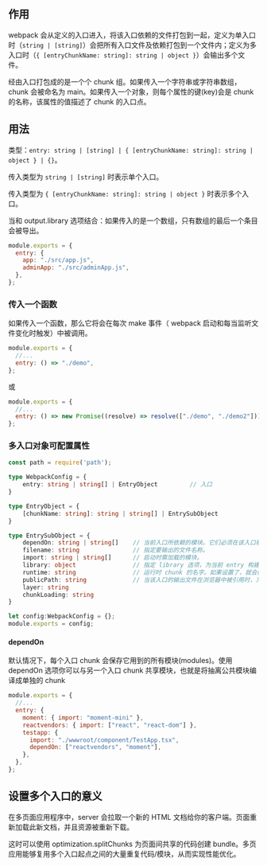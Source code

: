 ## 作用

webpack 会从定义的入口进入，将该入口依赖的文件打包到一起，定义为单入口时（`string | [string]`）会把所有入口文件及依赖打包到一个文件内；定义为多入口时（`{ [entryChunkName: string]: string | object }`）会输出多个文件。

经由入口打包成的是一个个 chunk 组。如果传入一个字符串或字符串数组，chunk 会被命名为 main。如果传入一个对象，则每个属性的键(key)会是 chunk 的名称，该属性的值描述了 chunk 的入口点。

## 用法

类型：`entry: string | [string] | { [entryChunkName: string]: string | object } | {}`。

传入类型为 `string | [string]` 时表示单个入口。

传入类型为 `{ [entryChunkName: string]: string | object }` 时表示多个入口。

当和 output.library 选项结合：如果传入的是一个数组，只有数组的最后一个条目会被导出。

```js
module.exports = {
  entry: {
    app: "./src/app.js",
    adminApp: "./src/adminApp.js",
  },
};
```

### 传入一个函数

如果传入一个函数，那么它将会在每次 make 事件（ webpack 启动和每当监听文件变化时触发）中被调用。

```js
module.exports = {
  //...
  entry: () => "./demo",
};
```

或

```js
module.exports = {
  //...
  entry: () => new Promise((resolve) => resolve(["./demo", "./demo2"])),
};
```

### 多入口对象可配置属性

```ts
const path = require('path');

type WebpackConfig = {
    entry: string | string[] | EntryObject         // 入口
}

type EntryObject = {
    [chunkName: string]: string | string[] | EntrySubObject
}

type EntrySubObject = {
    dependOn: string | string[]    // 当前入口所依赖的模块。它们必须在该入口被加载前被加载。使用 dependOn 选项你可以与另一个入口 chunk 共享模块
    filename: string               // 指定要输出的文件名称。
    import: string | string[]      // 启动时需加载的模块。
    library: object                // 指定 library 选项，为当前 entry 构建一个 library。
    runtime: string                // 运行时 chunk 的名字。如果设置了，就会创建一个以这个名字命名的运行时 chunk，否则将使用现有的入口作为运行时。
    publicPath: string             // 当该入口的输出文件在浏览器中被引用时，为它们指定一个公共 URL 地址。请查看 output.publicPath。
    layer: string
    chunkLoading: string
}

let config:WebpackConfig = {};
module.exports = config;
```

#### dependOn

默认情况下，每个入口 chunk 会保存它用到的所有模块(modules)。使用 dependOn 选项你可以与另一个入口 chunk 共享模块，也就是将抽离公共模块编译成单独的 chunk

```js
module.exports = {
  //...
  entry: {
    moment: { import: "moment-mini" },
    reactvendors: { import: ["react", "react-dom"] },
    testapp: {
      import: "./wwwroot/component/TestApp.tsx",
      dependOn: ["reactvendors", "moment"],
    },
  },
};
```

## 设置多个入口的意义

在多页面应用程序中，server 会拉取一个新的 HTML 文档给你的客户端。页面重新加载此新文档，并且资源被重新下载。

这时可以使用 optimization.splitChunks 为页面间共享的代码创建 bundle。多页应用能够复用多个入口起点之间的大量重复代码/模块，从而实现性能优化。
